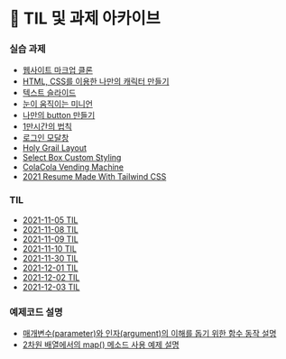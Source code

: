 # 📝 TIL 및 과제 아카이브
### 실습 과제
<ul>
<li>
  <a href="https://dahhnym.github.io/likelion_front_end_school/Day03/%EA%B3%BC%EC%A0%9C_002.html" target="_blank">웹사이트 마크업 클론</a>
</li>
<li>
  <a href="https://dahhnym.github.io/likelion_front_end_school/Day05/character_creating_with_html_css.html" target="_blank">HTML, CSS를 이용한 나만의 캐릭터 만들기</a>
</li>
<li>
  <a href="https://dahhnym.github.io/likelion_front_end_school/Day07/082_animation_translateY_text_slide.html" target="_blank">텍스트 슬라이드</a>
</li>
<li>
  <a href="https://dahhnym.github.io/likelion_front_end_school/Day08/085_mysvgicon.html" target="_blank">눈이 움직이는 미니언</a>
</li>
<li>
  <a href="https://dahhnym.github.io/likelion_front_end_school/Day09/button_나만의_버튼만들기.html" target="_blank">나만의 button 만들기</a>
</li>
<li>
  <a href="https://dahhnym.github.io/likelion_front_end_school/Day09/10000hours/index.html" target="_blank">1만시간의 법칙</a>
</li>
<li>
  <a href="https://dahhnym.github.io/likelion_front_end_school/Day11/practice/css_architecture_sign_in_modal.html" target="_blank">로그인 모달창</a>
</li>
<li>
  <a href="https://dahhnym.github.io/likelion_front_end_school/Day12/holy_grail_layout_practice.html" target="_blank">Holy Grail Layout</a>
</li>
<li>
  <a href="https://dahhnym.github.io/likelion_front_end_school/Day16/custom_select.html" target="_blank">Select Box Custom Styling</a>
</li>
<li>
  <a href="https://dahhnym.github.io/vending-machine/index.html" target="_blank">ColaCola Vending Machine</a>
</li>    
<li>
  <a href="https://dahhnym.github.io/likelion_front_end_school/assignment/resume/resume.html" target="_blank">2021 Resume Made With Tailwind CSS</a>
</li>    
</ul>

### TIL
<ul>
    <li>
      <a href="https://github.com/dahhnym/likelion_front_end_school/blob/main/Day06/readme.md" target="_blank">2021-11-05 TIL</a>
    </li>
    <li>
      <a href="https://github.com/dahhnym/likelion_front_end_school/blob/main/Day07/readme.md" target="_blank">2021-11-08 TIL</a>
    </li>
    <li>
      <a href="https://github.com/dahhnym/likelion_front_end_school/blob/main/Day08/readme.md" target="_blank">2021-11-09 TIL</a>
    </li>
    <li>
      <a href="https://github.com/dahhnym/likelion_front_end_school/blob/main/Day09/readme.md" target="_blank">2021-11-10 TIL</a>
    </li>
    <li>
      <a href="https://github.com/dahhnym/likelion_front_end_school/blob/main/javascript/2021-11-30-TIL.md" target="_blank">2021-11-30 TIL</a>
    </li>
    <li>
      <a href="https://github.com/dahhnym/likelion_front_end_school/blob/main/javascript/2021-12-01-TIL.md" target="_blank">2021-12-01 TIL</a>
    </li>
    <li>
      <a href="https://github.com/dahhnym/likelion_front_end_school/blob/main/javascript/2021-12-02-TIL.md" target="_blank">2021-12-02 TIL</a>
    </li>
    <li>
      <a href="https://github.com/dahhnym/likelion_front_end_school/blob/main/javascript/2021-12-03-TIL.md" target="_blank">2021-12-03 TIL</a>
    </li>
</ul>

### 예제코드 설명
<ul>
  <li>
      <a href="https://github.com/dahhnym/likelion_front_end_school/blob/main/javascript/function_param_arg.js" target="_blank">매개변수(parameter)와 인자(argument)의 이해를 돕기 위한 함수 동작 설명</a>
    </li>
    <li>
      <a href="https://github.com/dahhnym/likelion_front_end_school/blob/main/javascript/map_method.md" target="_blank">2차원 배열에서의 map() 메소드 사용 예제 설명</a>
    </li>
</ul>